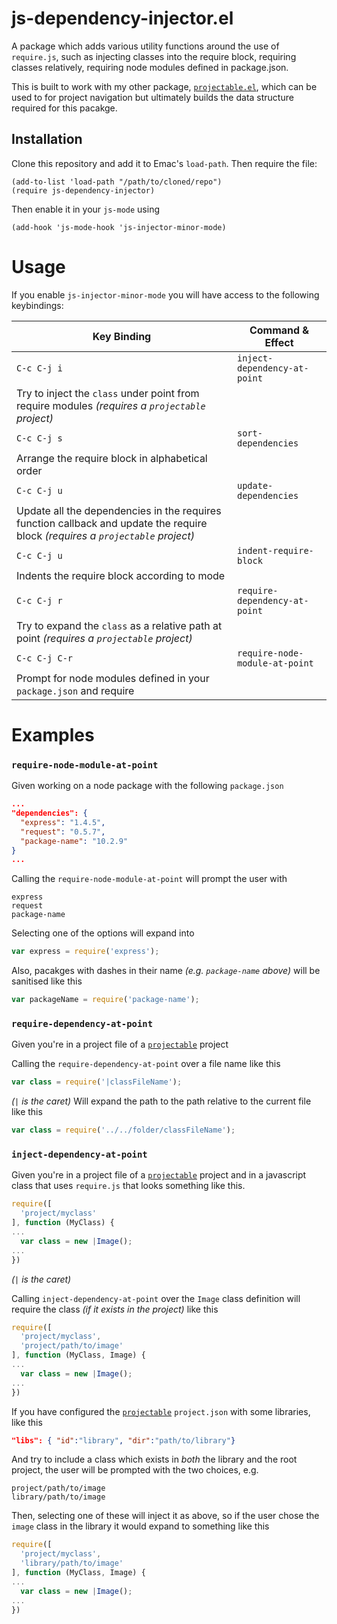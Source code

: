 # js-dependency-injector.el #

A package which adds various utility functions around the use of `require.js`, such as injecting classes into the require block, requiring classes relatively, requiring node modules defined in package.json.

This is built to work with my other package, [`projectable.el`](https://github.com/domtronn/projectable.el), which can be used to for project navigation but ultimately builds the data structure required for this pacakge.

## Installation ##

Clone this repository and add it to Emac's `load-path`. Then require the file:
```
(add-to-list 'load-path "/path/to/cloned/repo")
(require js-dependency-injector)
```
Then enable it in your `js-mode` using
```
(add-hook 'js-mode-hook 'js-injector-minor-mode)
```

# Usage

If you enable `js-injector-minor-mode` you will have access to the following keybindings:

Key Binding | Command & Effect
-------- | --- 
`C-c C-j i` | `inject-dependency-at-point`
 | Try to inject the `class` under point from require modules _(requires a `projectable` project)_
`C-c C-j s` | `sort-dependencies`
 | Arrange the require block in alphabetical order
`C-c C-j u` | `update-dependencies`
 | Update all the dependencies in the requires function callback and update the require block _(requires a `projectable` project)_
`C-c C-j u` | `indent-require-block`
 | Indents the require block according to mode
`C-c C-j r` | `require-dependency-at-point`
 | Try to expand the `class` as a relative path at point _(requires a `projectable` project)_
`C-c C-j C-r` | `require-node-module-at-point`
 | Prompt for node modules defined in your `package.json` and require

# Examples #

### `require-node-module-at-point` ###

Given working on a node package with the following `package.json`

```json
...
"dependencies": {
  "express": "1.4.5",
  "request": "0.5.7",
  "package-name": "10.2.9"
}
...
```

Calling the `require-node-module-at-point` will prompt the user with
```
express
request
package-name
```
Selecting one of the options will expand into
```javascript
var express = require('express');
```
Also, pacakges with dashes in their name _(e.g. `package-name` above)_ will be sanitised like this
```javascript
var packageName = require('package-name');
```

### `require-dependency-at-point` ###

Given you're in a project file of a [`projectable`](https://github.com/domtronn/projectable.el) project

Calling the `require-dependency-at-point` over a file name like this
```javascript
var class = require('|classFileName');
```
_(`|` is the caret)_
Will expand the path to the path relative to the current file like this
```javascript
var class = require('../../folder/classFileName');
```

### `inject-dependency-at-point` ###

Given you're in a project file of a [`projectable`](https://github.com/domtronn/projectable.el) project and in a javascript class that uses `require.js` that looks something like this.

```javascript
require([
  'project/myclass'
], function (MyClass) {
...
  var class = new |Image();
...
})
```
_(`|` is the caret)_


Calling `inject-dependency-at-point` over the `Image` class definition will require the class _(if it exists in the project)_ like this

```javascript
require([
  'project/myclass',
  'project/path/to/image'
], function (MyClass, Image) {
...
  var class = new |Image();
...
})
```

If you have configured the [`projectable`](https://github.com/domtronn/projectable.el) `project.json` with some libraries, like this
```json
"libs": { "id":"library", "dir":"path/to/library"}
```
And try to include a class which exists in _both_ the library and the root project, the user will be prompted with the two choices, e.g.
```
project/path/to/image
library/path/to/image
```
Then, selecting one of these will inject it as above, so if the user chose the `image` class in the library it would expand to something like this
```javascript
require([
  'project/myclass',
  'library/path/to/image'
], function (MyClass, Image) {
...
  var class = new |Image();
...
})
```

